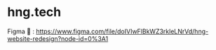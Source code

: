 # hng.tech
Figma 🔗 : https://www.figma.com/file/doIVIwFlBkWZ3rkleLNrVd/hng-website-redesign?node-id=0%3A1
